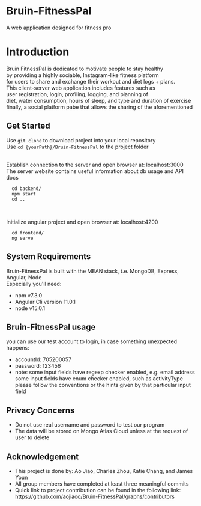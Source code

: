 # Bruin-FitnessPal
A web application designed for fitness pro
<br/>

# Introduction <br />
Bruin FitnessPal is dedicated to motivate people to stay healthy <br/>
by providing a highly sociable, Instagram-like fitness platform <br/>
for users to share and exchange their workout and diet logs + plans. <br/>
This client-server web application includes features such as <br/>
user registration, login, profiling, logging, and planning of  <br/>
diet, water consumption, hours of sleep, and type and duration of exercise <br/>
finally, a social platform pabe that allows the sharing of the aforementioned <br/>


## Get Started <br/>

Use `git clone` to download project into your local repository <br/>
Use `cd {yourPath}/Bruin-FitnessPal` to the project folder <br/>
 <br/>

Establish connection to the server and open browser at: localhost:3000 <br/>
The server website contains useful information about db usage and API docs
```
  cd backend/
  npm start
  cd ..
```
 <br/>
 
Initialize angular project and open browser at: localhost:4200
```
  cd frontend/
  ng serve
```

## System Requirements
Bruin-FitnessPal is built with the MEAN stack, t.e. MongoDB, Express, Angular, Node <br/>
Especially you'll need: <br/>
* npm v7.3.0 <br/>
* Angular Cli version 11.0.1 <br/>
* node v15.0.1 <br/>


## Bruin-FitnessPal usage <br/>
you can use our test account to login, in case something unexpected happens:  <br/>
  * accountId: 705200057 <br/>
  * password: 123456 <br/>
  * note: some input fields have regexp checker enabled, e.g. email address <br/>
          some input fields have enum checker enabled, such as activityType <br/>
          please follow the conventions or the hints given by that particular input field <br/>

## Privacy Concerns <br/>
  * Do not use real username and password to test our program <br/>
  * The data will be stored on Mongo Atlas Cloud unless at the request of user to delete <br/>

## Acknowledgement <br/>
  * This project is done by: Ao Jiao, Charles Zhou, Katie Chang, and James Youn <br/>
  * All group members have completed at least three meaningful commits <br/>
  * Quick link to project contribution can be found in the following link: <br/>
  https://github.com/aojiaoo/Bruin-FitnessPal/graphs/contributors  <br/>
  <br/>



          




